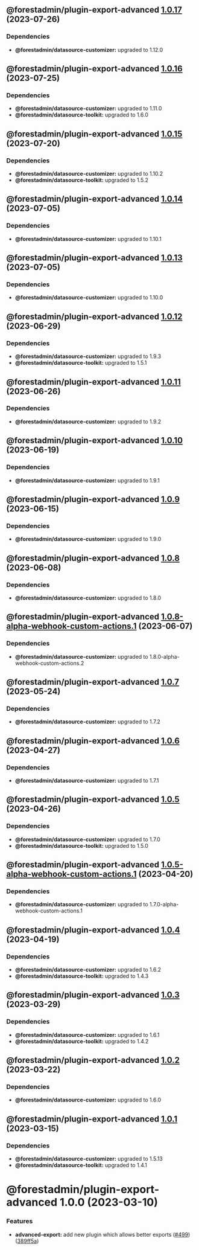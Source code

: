 ## @forestadmin/plugin-export-advanced [1.0.17](https://github.com/ForestAdmin/agent-nodejs/compare/@forestadmin/plugin-export-advanced@1.0.16...@forestadmin/plugin-export-advanced@1.0.17) (2023-07-26)





### Dependencies

* **@forestadmin/datasource-customizer:** upgraded to 1.12.0

## @forestadmin/plugin-export-advanced [1.0.16](https://github.com/ForestAdmin/agent-nodejs/compare/@forestadmin/plugin-export-advanced@1.0.15...@forestadmin/plugin-export-advanced@1.0.16) (2023-07-25)





### Dependencies

* **@forestadmin/datasource-customizer:** upgraded to 1.11.0
* **@forestadmin/datasource-toolkit:** upgraded to 1.6.0

## @forestadmin/plugin-export-advanced [1.0.15](https://github.com/ForestAdmin/agent-nodejs/compare/@forestadmin/plugin-export-advanced@1.0.14...@forestadmin/plugin-export-advanced@1.0.15) (2023-07-20)





### Dependencies

* **@forestadmin/datasource-customizer:** upgraded to 1.10.2
* **@forestadmin/datasource-toolkit:** upgraded to 1.5.2

## @forestadmin/plugin-export-advanced [1.0.14](https://github.com/ForestAdmin/agent-nodejs/compare/@forestadmin/plugin-export-advanced@1.0.13...@forestadmin/plugin-export-advanced@1.0.14) (2023-07-05)





### Dependencies

* **@forestadmin/datasource-customizer:** upgraded to 1.10.1

## @forestadmin/plugin-export-advanced [1.0.13](https://github.com/ForestAdmin/agent-nodejs/compare/@forestadmin/plugin-export-advanced@1.0.12...@forestadmin/plugin-export-advanced@1.0.13) (2023-07-05)





### Dependencies

* **@forestadmin/datasource-customizer:** upgraded to 1.10.0

## @forestadmin/plugin-export-advanced [1.0.12](https://github.com/ForestAdmin/agent-nodejs/compare/@forestadmin/plugin-export-advanced@1.0.11...@forestadmin/plugin-export-advanced@1.0.12) (2023-06-29)





### Dependencies

* **@forestadmin/datasource-customizer:** upgraded to 1.9.3
* **@forestadmin/datasource-toolkit:** upgraded to 1.5.1

## @forestadmin/plugin-export-advanced [1.0.11](https://github.com/ForestAdmin/agent-nodejs/compare/@forestadmin/plugin-export-advanced@1.0.10...@forestadmin/plugin-export-advanced@1.0.11) (2023-06-26)





### Dependencies

* **@forestadmin/datasource-customizer:** upgraded to 1.9.2

## @forestadmin/plugin-export-advanced [1.0.10](https://github.com/ForestAdmin/agent-nodejs/compare/@forestadmin/plugin-export-advanced@1.0.9...@forestadmin/plugin-export-advanced@1.0.10) (2023-06-19)





### Dependencies

* **@forestadmin/datasource-customizer:** upgraded to 1.9.1

## @forestadmin/plugin-export-advanced [1.0.9](https://github.com/ForestAdmin/agent-nodejs/compare/@forestadmin/plugin-export-advanced@1.0.8...@forestadmin/plugin-export-advanced@1.0.9) (2023-06-15)





### Dependencies

* **@forestadmin/datasource-customizer:** upgraded to 1.9.0

## @forestadmin/plugin-export-advanced [1.0.8](https://github.com/ForestAdmin/agent-nodejs/compare/@forestadmin/plugin-export-advanced@1.0.7...@forestadmin/plugin-export-advanced@1.0.8) (2023-06-08)





### Dependencies

* **@forestadmin/datasource-customizer:** upgraded to 1.8.0

## @forestadmin/plugin-export-advanced [1.0.8-alpha-webhook-custom-actions.1](https://github.com/ForestAdmin/agent-nodejs/compare/@forestadmin/plugin-export-advanced@1.0.7...@forestadmin/plugin-export-advanced@1.0.8-alpha-webhook-custom-actions.1) (2023-06-07)





### Dependencies

* **@forestadmin/datasource-customizer:** upgraded to 1.8.0-alpha-webhook-custom-actions.2

## @forestadmin/plugin-export-advanced [1.0.7](https://github.com/ForestAdmin/agent-nodejs/compare/@forestadmin/plugin-export-advanced@1.0.6...@forestadmin/plugin-export-advanced@1.0.7) (2023-05-24)





### Dependencies

* **@forestadmin/datasource-customizer:** upgraded to 1.7.2

## @forestadmin/plugin-export-advanced [1.0.6](https://github.com/ForestAdmin/agent-nodejs/compare/@forestadmin/plugin-export-advanced@1.0.5...@forestadmin/plugin-export-advanced@1.0.6) (2023-04-27)





### Dependencies

* **@forestadmin/datasource-customizer:** upgraded to 1.7.1

## @forestadmin/plugin-export-advanced [1.0.5](https://github.com/ForestAdmin/agent-nodejs/compare/@forestadmin/plugin-export-advanced@1.0.4...@forestadmin/plugin-export-advanced@1.0.5) (2023-04-26)





### Dependencies

* **@forestadmin/datasource-customizer:** upgraded to 1.7.0
* **@forestadmin/datasource-toolkit:** upgraded to 1.5.0

## @forestadmin/plugin-export-advanced [1.0.5-alpha-webhook-custom-actions.1](https://github.com/ForestAdmin/agent-nodejs/compare/@forestadmin/plugin-export-advanced@1.0.4...@forestadmin/plugin-export-advanced@1.0.5-alpha-webhook-custom-actions.1) (2023-04-20)





### Dependencies

* **@forestadmin/datasource-customizer:** upgraded to 1.7.0-alpha-webhook-custom-actions.1

## @forestadmin/plugin-export-advanced [1.0.4](https://github.com/ForestAdmin/agent-nodejs/compare/@forestadmin/plugin-export-advanced@1.0.3...@forestadmin/plugin-export-advanced@1.0.4) (2023-04-19)





### Dependencies

* **@forestadmin/datasource-customizer:** upgraded to 1.6.2
* **@forestadmin/datasource-toolkit:** upgraded to 1.4.3

## @forestadmin/plugin-export-advanced [1.0.3](https://github.com/ForestAdmin/agent-nodejs/compare/@forestadmin/plugin-export-advanced@1.0.2...@forestadmin/plugin-export-advanced@1.0.3) (2023-03-29)





### Dependencies

* **@forestadmin/datasource-customizer:** upgraded to 1.6.1
* **@forestadmin/datasource-toolkit:** upgraded to 1.4.2

## @forestadmin/plugin-export-advanced [1.0.2](https://github.com/ForestAdmin/agent-nodejs/compare/@forestadmin/plugin-export-advanced@1.0.1...@forestadmin/plugin-export-advanced@1.0.2) (2023-03-22)





### Dependencies

* **@forestadmin/datasource-customizer:** upgraded to 1.6.0

## @forestadmin/plugin-export-advanced [1.0.1](https://github.com/ForestAdmin/agent-nodejs/compare/@forestadmin/plugin-export-advanced@1.0.0...@forestadmin/plugin-export-advanced@1.0.1) (2023-03-15)





### Dependencies

* **@forestadmin/datasource-customizer:** upgraded to 1.5.13
* **@forestadmin/datasource-toolkit:** upgraded to 1.4.1

# @forestadmin/plugin-export-advanced 1.0.0 (2023-03-10)


### Features

* **advanced-export:** add new plugin which allows better exports ([#499](https://github.com/ForestAdmin/agent-nodejs/issues/499)) ([389ff5a](https://github.com/ForestAdmin/agent-nodejs/commit/389ff5abc5ecfbdb77df6b153e78b34194d2defd))
